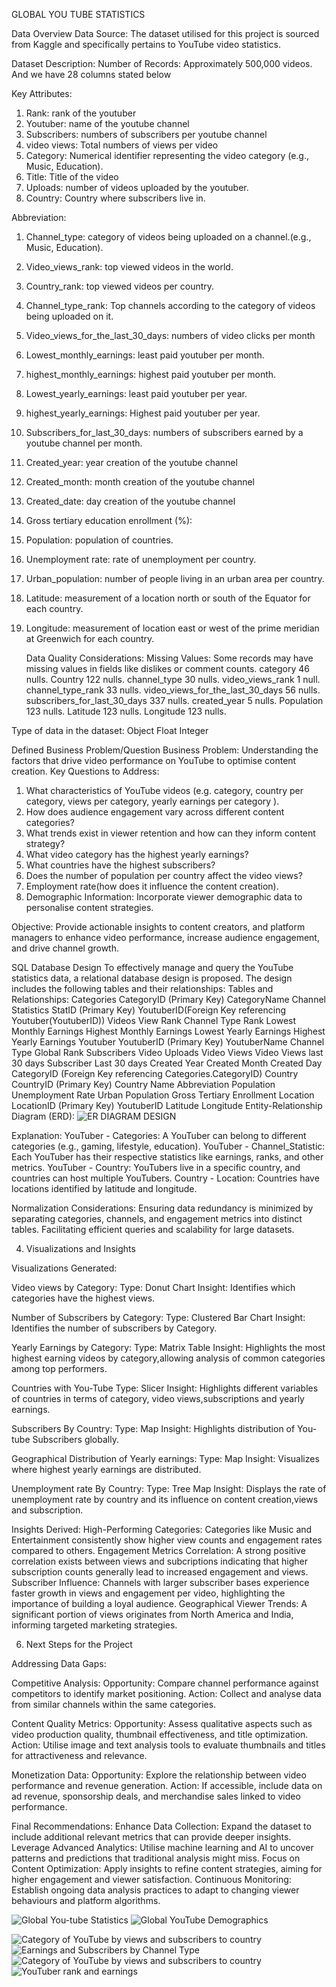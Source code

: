 
GLOBAL YOU TUBE STATISTICS

Data Overview
Data Source:
The dataset utilised for this project is sourced from Kaggle and specifically pertains to YouTube video statistics.

Dataset Description:
Number of Records: Approximately 500,000 videos. 
And we have 28 columns stated below

Key Attributes:
1) Rank: rank of the youtuber 
2) Youtuber: name of the youtube channel
3) Subscribers: numbers of subscribers per youtube channel
4) video views: Total numbers of views per video
5) Category: Numerical identifier representing the video category (e.g., Music, Education).
6) Title: Title of the video     
7) Uploads: number of videos uploaded by the youtuber.
8) Country: Country where subscribers live in.

Abbreviation:
1) Channel_type: category of videos being uploaded on a channel.(e.g., Music, Education).
2) Video_views_rank: top viewed videos in the world.
3) Country_rank: top viewed videos per country.
4) Channel_type_rank: Top channels according to the category of videos being uploaded on it.
5) Video_views_for_the_last_30_days: numbers of video clicks per month 
6) Lowest_monthly_earnings: least paid youtuber per month.
7) highest_monthly_earnings: highest paid youtuber per month.
8) Lowest_yearly_earnings: least paid youtuber per year.
9) highest_yearly_earnings: Highest paid youtuber per year.
10) Subscribers_for_last_30_days: numbers of subscribers earned by a youtube channel per month.
11) Created_year: year creation of the youtube channel
12) Created_month: month creation of the youtube channel
13) Created_date: day creation of the youtube channel
14) Gross tertiary education enrollment (%):
15) Population: population of countries.
16) Unemployment rate: rate of unemployment per country. 
17) Urban_population: number of people living in an urban area per country.
18) Latitude: measurement of a location north or south of the Equator for each country. 
19) Longitude: measurement of location east or west of the prime meridian at Greenwich for each country.

     Data Quality Considerations:
Missing Values: Some records may have missing values in fields like dislikes or comment counts.
category                             46 nulls.
Country                             122 nulls.
channel_type                         30 nulls.
video_views_rank                      1 null.
channel_type_rank                    33 nulls.
video_views_for_the_last_30_days     56 nulls.
subscribers_for_last_30_days        337 nulls.
created_year                          5 nulls.
Population                          123 nulls.
Latitude                            123 nulls.
Longitude                           123 nulls.

 Type of data in the dataset: 
Object
Float 
Integer 





Defined Business Problem/Question
Business Problem:
Understanding the factors that drive video performance on YouTube to optimise content creation.
Key Questions to Address:
1) What characteristics of YouTube videos (e.g. category, country per category, views per category, yearly earnings per category ).
2) How does audience engagement vary across different content categories?
3) What trends exist in viewer retention and how can they inform content strategy?
4) What video category has the highest yearly earnings?
5) What countries have the highest subscribers?
6) Does the number of population per country affect the video views?
7) Employment rate(how does it influence the content creation).
8) Demographic Information: Incorporate viewer demographic data to personalise content strategies.

Objective:
Provide actionable insights to content creators, and platform managers to enhance video performance, increase audience engagement, and drive channel growth.



 SQL Database Design
To effectively manage and query the YouTube statistics data, a relational database design is proposed. The design includes the following tables and their relationships:
Tables and Relationships:
Categories
CategoryID (Primary Key)
CategoryName
Channel Statistics
StatID (Primary Key)
YoutuberID(Foreign Key referencing Youtuber(YoutuberID))
Videos View Rank
Channel Type Rank
Lowest Monthly Earnings
Highest Monthly Earnings
Lowest Yearly Earnings
Highest Yearly Earnings
Youtuber
YoutuberID (Primary Key)
YoutuberName
Channel Type
Global Rank
Subscribers
Video Uploads
Video Views
Video Views last 30 days
Subscriber Last 30 days
Created Year
Created Month
Created Day
CategoryID (Foreign Key referencing Categories.CategoryID)
Country
CountryID (Primary Key)
Country Name
Abbreviation
Population
Unemployment Rate
Urban Population
Gross Tertiary Enrollment
Location
LocationID (Primary Key)
YoutuberID 
Latitude 
Longitude
Entity-Relationship Diagram (ERD):
![ER DIAGRAM DESIGN](https://github.com/user-attachments/assets/0938e083-32ef-4c31-af8c-ec6923fd4c5b)






Explanation:
YouTuber - Categories: A YouTuber can belong to different categories (e.g., gaming, lifestyle, education).
YouTuber - Channel_Statistic: Each YouTuber has their respective statistics like earnings, ranks, and other metrics.
YouTuber - Country: YouTubers live in a specific country, and countries can host multiple YouTubers.
Country - Location: Countries have locations identified by latitude and longitude.

Normalization Considerations:
Ensuring data redundancy is minimized by separating categories, channels, and engagement metrics into distinct tables.
Facilitating efficient queries and scalability for large datasets.

4. Visualizations and Insights
   
Visualizations Generated:

Video views by Category:
Type: Donut Chart
Insight: Identifies which categories have the highest views.

Number of Subscribers by Category:
Type: Clustered Bar Chart
Insight: Identifies the number of subscribers by Category.

Yearly Earnings by Category:
Type: Matrix Table
Insight: Highlights the most highest earning videos by category,allowing analysis of common categories among top performers.

Countries with You-Tube
Type: Slicer
Insight: Highlights different variables of countries in terms of category, video views,subscriptions and yearly earnings.

Subscribers By Country:
Type: Map
Insight: Highlights distribution of You-tube Subscribers globally.

Geographical Distribution of Yearly earnings:
Type: Map
Insight: Visualizes where highest yearly earnings are distributed.

Unemployment rate By Country:
Type: Tree Map
Insight: Displays the rate of unemployment rate by country and its influence on content creation,views and subscription.

Insights Derived:
High-Performing Categories:
Categories like Music and Entertainment consistently show higher view counts and engagement rates compared to others.
Engagement Metrics Correlation:
A strong positive correlation exists between views and subcriptions indicating that higher subscription counts generally lead to increased engagement and views.
Subscriber Influence:
Channels with larger subscriber bases experience faster growth in views and engagement per video, highlighting the importance of building a loyal audience.
Geographical Viewer Trends:
A significant portion of views originates from North America and India, informing targeted marketing strategies.

6. Next Steps for the Project
   
Addressing Data Gaps:

Competitive Analysis:
Opportunity: Compare channel performance against competitors to identify market positioning.
Action: Collect and analyse data from similar channels within the same categories.

Content Quality Metrics:
Opportunity: Assess qualitative aspects such as video production quality, thumbnail effectiveness, and title optimization.
Action: Utilise image and text analysis tools to evaluate thumbnails and titles for attractiveness and relevance.

Monetization Data:
Opportunity: Explore the relationship between video performance and revenue generation.
Action: If accessible, include data on ad revenue, sponsorship deals, and merchandise sales linked to video performance.

Final Recommendations:
Enhance Data Collection: Expand the dataset to include additional relevant metrics that can provide deeper insights.
Leverage Advanced Analytics: Utilise machine learning and AI to uncover patterns and predictions that traditional analysis might miss.
Focus on Content Optimization: Apply insights to refine content strategies, aiming for higher engagement and viewer satisfaction.
Continuous Monitoring: Establish ongoing data analysis practices to adapt to changing viewer behaviours and platform algorithms.



![Global You-tube Statistics](https://github.com/user-attachments/assets/5c2f2799-23fc-4530-bb03-3240684fab57)
![Global YouTube Demographics](https://github.com/user-attachments/assets/1c349e39-c528-4ffd-afd5-c2f794281f31)



![Category of YouTube by views and subscribers to country](https://github.com/user-attachments/assets/1902ffbe-18be-4bfe-b166-d96828d1abb7)
![Earnings and Subscribers by Channel Type](https://github.com/user-attachments/assets/8656107f-9c74-461e-a3b4-97bf0f0d17fd)
![Category of YouTube by views and subscribers to country](https://github.com/user-attachments/assets/5dea44e8-dc8a-4c4e-a813-b2fa9fb5adde)
![YouTuber rank and earnings](https://github.com/user-attachments/assets/524c3f37-808e-466d-8344-62bc2f04bc59)


